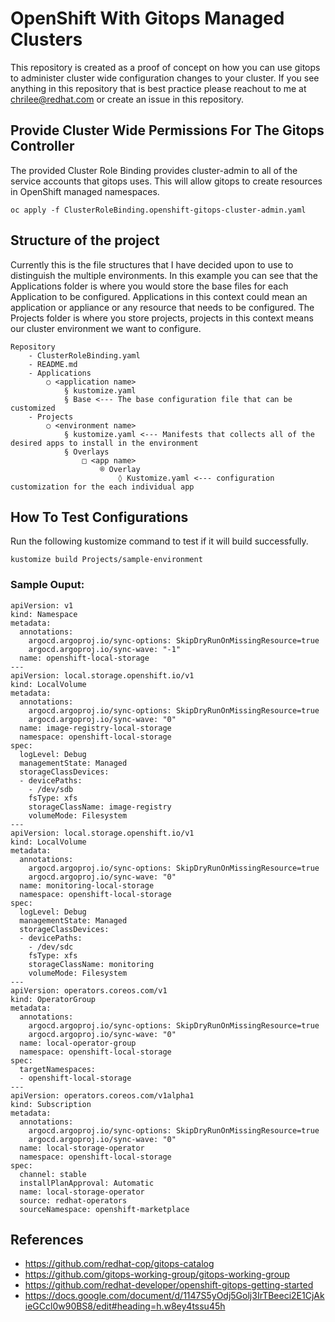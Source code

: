 # OpenShift With Gitops Managed Clusters
This repository is created as a proof of concept on how you can use gitops to administer cluster wide configuration changes to your cluster. If you see anything in this repository that is best practice please reachout to me at chrilee@redhat.com or create an issue in this repository.

## Provide Cluster Wide Permissions For The Gitops Controller
The provided Cluster Role Binding provides cluster-admin to all of the service accounts that gitops uses. This will allow gitops to create resources in OpenShift managed namespaces. 
```
oc apply -f ClusterRoleBinding.openshift-gitops-cluster-admin.yaml
```

## Structure of the project
Currently this is the file structures that I have decided upon to use to distinguish the multiple environments. In this example you can see that the Applications folder is where you would store the base files for each Application to be configured. Applications in this context could mean an application or appliance or any resource that needs to be configured. The Projects folder is where you store projects, projects in this context means our cluster environment we want to configure.
```
Repository
	- ClusterRoleBinding.yaml
	- README.md
	- Applications
		○ <application name>
			§ kustomize.yaml
			§ Base <--- The base configuration file that can be customized
	- Projects
		○ <environment name>
			§ kustomize.yaml <--- Manifests that collects all of the desired apps to install in the environment
			§ Overlays
				□ <app name>
					® Overlay
						◊ Kustomize.yaml <--- configuration customization for the each individual app
```

## How To Test Configurations
Run the following kustomize command to test if it will build successfully.
```
kustomize build Projects/sample-environment
```

### Sample Ouput:
```
apiVersion: v1
kind: Namespace
metadata:
  annotations:
    argocd.argoproj.io/sync-options: SkipDryRunOnMissingResource=true
    argocd.argoproj.io/sync-wave: "-1"
  name: openshift-local-storage
---
apiVersion: local.storage.openshift.io/v1
kind: LocalVolume
metadata:
  annotations:
    argocd.argoproj.io/sync-options: SkipDryRunOnMissingResource=true
    argocd.argoproj.io/sync-wave: "0"
  name: image-registry-local-storage
  namespace: openshift-local-storage
spec:
  logLevel: Debug
  managementState: Managed
  storageClassDevices:
  - devicePaths:
    - /dev/sdb
    fsType: xfs
    storageClassName: image-registry
    volumeMode: Filesystem
---
apiVersion: local.storage.openshift.io/v1
kind: LocalVolume
metadata:
  annotations:
    argocd.argoproj.io/sync-options: SkipDryRunOnMissingResource=true
    argocd.argoproj.io/sync-wave: "0"
  name: monitoring-local-storage
  namespace: openshift-local-storage
spec:
  logLevel: Debug
  managementState: Managed
  storageClassDevices:
  - devicePaths:
    - /dev/sdc
    fsType: xfs
    storageClassName: monitoring
    volumeMode: Filesystem
---
apiVersion: operators.coreos.com/v1
kind: OperatorGroup
metadata:
  annotations:
    argocd.argoproj.io/sync-options: SkipDryRunOnMissingResource=true
    argocd.argoproj.io/sync-wave: "0"
  name: local-operator-group
  namespace: openshift-local-storage
spec:
  targetNamespaces:
  - openshift-local-storage
---
apiVersion: operators.coreos.com/v1alpha1
kind: Subscription
metadata:
  annotations:
    argocd.argoproj.io/sync-options: SkipDryRunOnMissingResource=true
    argocd.argoproj.io/sync-wave: "0"
  name: local-storage-operator
  namespace: openshift-local-storage
spec:
  channel: stable
  installPlanApproval: Automatic
  name: local-storage-operator
  source: redhat-operators
  sourceNamespace: openshift-marketplace
```

## References
- https://github.com/redhat-cop/gitops-catalog
- https://github.com/gitops-working-group/gitops-working-group
- https://github.com/redhat-developer/openshift-gitops-getting-started
- https://docs.google.com/document/d/1147S5yOdj5Golj3IrTBeeci2E1CjAkieGCcl0w90BS8/edit#heading=h.w8ey4tssu45h